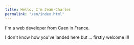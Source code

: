 ```yaml
---
title: Hello, I'm Jean-Charles
permalink: "/en/index.html"
---
```

I'm a web developer from Caen in France.

I don't know how you've landed here but ... firstly welcome !!!